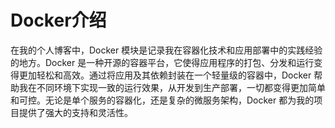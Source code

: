 # Docker介绍
在我的个人博客中，Docker 模块是记录我在容器化技术和应用部署中的实践经验的地方。Docker 是一种开源的容器平台，它使得应用程序的打包、分发和运行变得更加轻松和高效。通过将应用及其依赖封装在一个轻量级的容器中，Docker 帮助我在不同环境下实现一致的运行效果，从开发到生产部署，一切都变得更加简单和可控。无论是单个服务的容器化，还是复杂的微服务架构，Docker 都为我的项目提供了强大的支持和灵活性。
